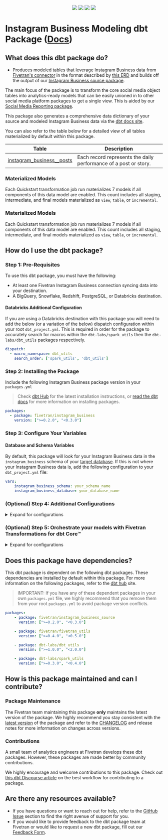 <p align="center">
    <a alt="License"
        href="https://github.com/fivetran/dbt_instagram_business/blob/main/LICENSE">
        <img src="https://img.shields.io/badge/License-Apache%202.0-blue.svg" /></a>
    <a alt="dbt-core">
        <img src="https://img.shields.io/badge/dbt_Core™_version->=1.3.0_,<2.0.0-orange.svg" /></a>
    <a alt="Maintained?">
        <img src="https://img.shields.io/badge/Maintained%3F-yes-green.svg" /></a>
    <a alt="PRs">
        <img src="https://img.shields.io/badge/Contributions-welcome-blueviolet" /></a>
</p>

# Instagram Business Modeling dbt Package ([Docs](https://fivetran.github.io/dbt_instagram_business/))

## What does this dbt package do?

- Produces modeled tables that leverage Instagram Business data from [Fivetran's connector](https://fivetran.com/docs/applications/instagram-business) in the format described by [this ERD](https://fivetran.com/docs/applications/instagram-business#schemainformation) and builds off the output of our [Instagram Business source package](https://github.com/fivetran/dbt_instagram_business_source).

The main focus of the package is to transform the core social media object tables into analytics-ready models that can be easily unioned in to other social media platform packages to get a single view. This is aided by our [Social Media Reporting package](https://github.com/fivetran/dbt_social_media_reporting).

This package also generates a comprehensive data dictionary of your source and modeled Instagram Business data via the [dbt docs site](https://fivetran.github.io/dbt_instagram_business/).

<!--section=“instagram_business_transformation_model"-->

You can also refer to the table below for a detailed view of all tables materialized by default within this package.

| **Table**                    | **Description**                                                                                                        |
| ---------------------------- | ---------------------------------------------------------------------------------------------------------------------- |
| [instagram_business__posts](https://github.com/fivetran/dbt_instagram_business/blob/main/models/instagram_business__posts.sql)         | Each record represents the daily performance of a post or story. |

### Materialized Models
Each Quickstart transformation job run materializes 7 models if all components of this data model are enabled. This count includes all staging, intermediate, and final models materialized as `view`, `table`, or `incremental`.
### Materialized Models
Each Quickstart transformation job run materializes 7 models if all components of this data model are enabled. This count includes all staging, intermediate, and final models materialized as `view`, `table`, or `incremental`.
<!--section-end-->

## How do I use the dbt package?
### Step 1: Pre-Requisites
To use this dbt package, you must have the following:
- At least one  Fivetran Instagram Business connection syncing data into your destination.
- A BigQuery, Snowflake, Redshift, PostgreSQL, or Databricks destination.

#### Databricks Additional Configuration
If you are using a Databricks destination with this package you will need to add the below (or a variation of the below) dispatch configuration within your root `dbt_project.yml`. This is required in order for the package to accurately search for macros within the `dbt-labs/spark_utils` then the `dbt-labs/dbt_utils` packages respectively.
```yml
dispatch:
  - macro_namespace: dbt_utils
    search_order: ['spark_utils', 'dbt_utils']
```

### Step 2: Installing the Package
Include the following Instagram Business package version in your `packages.yml`
> Check [dbt Hub](https://hub.getdbt.com/) for the latest installation instructions, or [read the dbt docs](https://docs.getdbt.com/docs/package-management) for more information on installing packages.

```yaml
packages:
  - package: fivetran/instagram_business
    version: [">=0.2.0", "<0.3.0"]
```

### Step 3: Configure Your Variables
#### Database and Schema Variables
By default, this package will look for your Instagram Business data in the `instagram_business` schema of your [target database](https://docs.getdbt.com/docs/running-a-dbt-project/using-the-command-line-interface/configure-your-profile). If this is not where your Instagram Business data is, add the following configuration to your `dbt_project.yml` file:

```yml
vars:
    instagram_business_schema: your_schema_name
    instagram_business_database: your_database_name 
```

### (Optional) Step 4: Additional Configurations
<details><summary>Expand for configurations</summary>

#### Change the Build Schema
By default, this package builds the GitHub staging models within a schema titled (<target_schema> + `_stg_instagram_business`) in your target database. If this is not where you would like your GitHub staging data to be written to, add the following configuration to your root `dbt_project.yml` file:

```yml
models:
    instagram_business:
      +schema: my_new_schema_name # leave blank for just the target_schema
    instagram_business_source:
      +schema: my_new_schema_name # leave blank for just the target_schema
```

#### Change the source table references
If an individual source table has a different name than the package expects, add the table name as it appears in your destination to the respective variable:
> IMPORTANT: See this project's [`dbt_project.yml`](https://github.com/fivetran/dbt_instagram_business_source/blob/main/dbt_project.yml) variable declarations to see the expected names.
    
```yml
vars:
    instagram_business_<default_source_table_name>_identifier: your_table_name 
```

#### Unioning Multiple Instagram Business Connections
If you have multiple Instagram Business connections in Fivetran and want to use this package on all of them simultaneously, we have provided functionality to do so. The package will union all of the data together and pass the unioned table(s) into the final models. You will be able to see which source it came from in the `source_relation` column(s) of each model. To use this functionality, you will need to set either (**note that you cannot use both**) the `union_schemas` or `union_databases` variables:

```yml
# dbt_project.yml
...
config-version: 2
vars:
    ##You may set EITHER the schemas variables below
    instagram_business_union_schemas: ['instagram_business_one','instagram_business_two']

    ##Or may set EITHER the databases variables below
    instagram_business_union_databases: ['instagram_business_one','instagram_business_two']
```
</details>

### (Optional) Step 5: Orchestrate your models with Fivetran Transformations for dbt Core™
<details><summary>Expand for configurations</summary>
<br>
Fivetran offers the ability for you to orchestrate your dbt project through the [Fivetran Transformations for dbt Core™](https://fivetran.com/docs/transformations/dbt) product. Refer to the linked docs for more information on how to setup your project for orchestration through Fivetran.
</details>

## Does this package have dependencies?
This dbt package is dependent on the following dbt packages. These dependencies are installed by default within this package. For more information on the following packages, refer to the [dbt hub](https://hub.getdbt.com/) site.
> IMPORTANT: If you have any of these dependent packages in your own `packages.yml` file, we highly recommend that you remove them from your root `packages.yml` to avoid package version conflicts.
    
```yml
packages:
    - package: fivetran/instagram_business_source
      version: [">=0.2.0", "<0.3.0"]

    - package: fivetran/fivetran_utils
      version: [">=0.4.0", "<0.5.0"]

    - package: dbt-labs/dbt_utils
      version: [">=1.0.0", "<2.0.0"]

    - package: dbt-labs/spark_utils
      version: [">=0.3.0", "<0.4.0"]
```

## How is this package maintained and can I contribute?
### Package Maintenance
The Fivetran team maintaining this package **only** maintains the latest version of the package. We highly recommend you stay consistent with the [latest version](https://hub.getdbt.com/fivetran/instagram_business/latest/) of the package and refer to the [CHANGELOG](https://github.com/fivetran/dbt_instagram_business/blob/main/CHANGELOG.md) and release notes for more information on changes across versions.

### Contributions
A small team of analytics engineers at Fivetran develops these dbt packages. However, these packages are made better by community contributions.

We highly encourage and welcome contributions to this package. Check out [this dbt Discourse article](https://discourse.getdbt.com/t/contributing-to-a-dbt-package/657) on the best workflow for contributing to a package.

## Are there any resources available?
- If you have questions or want to reach out for help, refer to the [GitHub Issue](https://github.com/fivetran/dbt_instagram_business/issues/new/choose) section to find the right avenue of support for you.
- If you would like to provide feedback to the dbt package team at Fivetran or would like to request a new dbt package, fill out our [Feedback Form](https://www.surveymonkey.com/r/DQ7K7WW).
